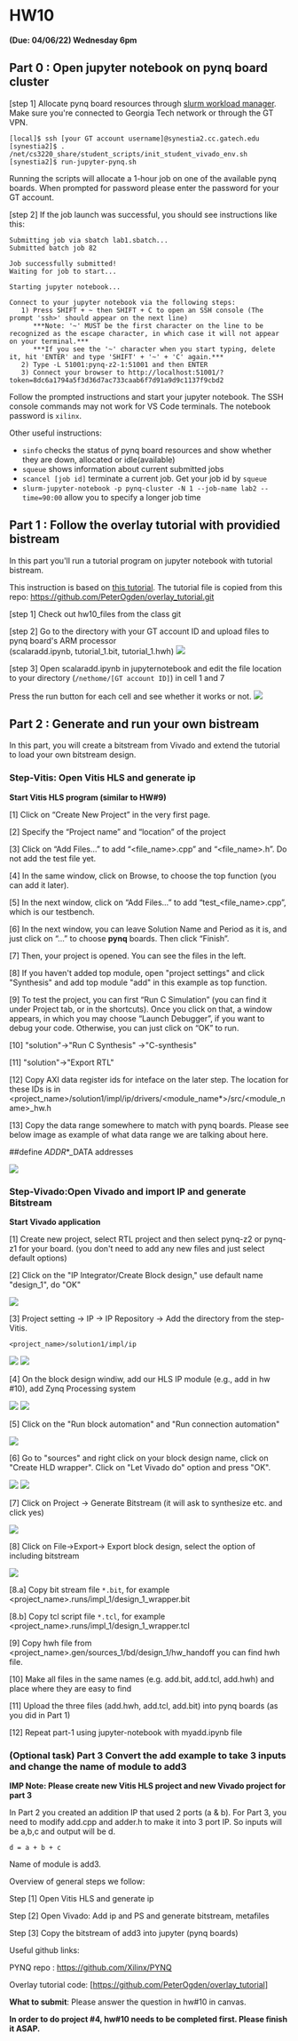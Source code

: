 # HW10

**(Due: 04/06/22) Wednesday 6pm**


## Part 0 : Open jupyter notebook on pynq board cluster

[step 1] Allocate pynq board resources through [slurm workload manager](https://slurm.schedmd.com/quickstart.html). Make sure you're connected to Georgia Tech network or through the GT VPN.
```
[local]$ ssh [your GT account username]@synestia2.cc.gatech.edu
[synestia2]$ . /net/cs3220_share/student_scripts/init_student_vivado_env.sh
[synestia2]$ run-jupyter-pynq.sh
```
Running the scripts will allocate a 1-hour job on one of the available pynq boards. When prompted for password please enter the password for your GT account. 


[step 2] If the job launch was successful, you should see instructions like this:
```
Submitting job via sbatch lab1.sbatch...
Submitted batch job 82

Job successfully submitted!
Waiting for job to start...

Starting jupyter notebook...

Connect to your jupyter notebook via the following steps:
   1) Press SHIFT + ~ then SHIFT + C to open an SSH console (The prompt 'ssh>' should appear on the next line)
      ***Note: '~' MUST be the first character on the line to be recognized as the escape character, in which case it will not appear on your terminal.***
      ***If you see the '~' character when you start typing, delete it, hit 'ENTER' and type 'SHIFT' + '~' + 'C' again.***
   2) Type -L 51001:pynq-z2-1:51001 and then ENTER
   3) Connect your browser to http://localhost:51001/?token=8dc6a1794a5f3d36d7ac733caab6f7d91a9d9c1137f9cbd2
```
Follow the prompted instructions and start your jupyter notebook. The SSH console commands may not work for VS Code terminals. The notebook password is ```xilinx```.

Other useful instructions:
- ```sinfo``` checks the status of pynq board resources and show whether they are down, allocated or idle(available)
- ```squeue``` shows information about current submitted jobs
- ```scancel [job id]``` terminate a current job. Get your job id by ```squeue```
- ```slurm-jupyter-notebook -p pynq-cluster -N 1 --job-name lab2 --time=90:00``` allow you to specify a longer job time

## Part 1 : Follow the overlay tutorial with providied bistream  

In this part you'll run a tutorial program on jupyter notebook with tutorial bistream.

This instruction is based on [this tutorial](https://pynq.readthedocs.io/en/v2.0/overlay_design_methodology/overlay_tutorial.html). 
The tutorial file is copied from this repo: https://github.com/PeterOgden/overlay_tutorial.git 


[step 1] Check out hw10_files from the class git

[step 2] Go to the directory with your GT account ID and upload files to pynq board's ARM processor  
(scalaradd.ipynb, tutorial_1.bit, tutorial_1.hwh) 
<img src="figs/hw10/jupyter0.png">

[step 3] Open scalaradd.ipynb in jupyternotebook and edit the file location to your directory (```/nethome/[GT account ID]```) in cell 1 and 7
 
Press the run button for each cell and see whether it works or not. 
<img src="figs/hw10/output_jupyter.png">

## Part 2 : Generate and run your own bistream
In this part, you will create a bitstream from Vivado and extend the tutorial to load your own bitstream design. 

### Step-Vitis: Open Vitis HLS and generate ip


**Start Vitis HLS program (similar to HW#9)**

[1] Click on “Create New Project” in the very first page.

[2] Specify the “Project name” and “location” of the project

[3] Click on “Add Files…” to add “<file_name>.cpp” and “<file_name>.h”. Do not add the test file yet.

[4] In the same window, click on Browse, to choose the top function (you can add it later).

[5] In the next window, click on “Add Files…” to add “test_<file_name>.cpp”, which is our testbench.

[6] In the next window, you can leave Solution Name and Period as it is, and just click on “…” to choose **pynq** boards. Then click “Finish”.

[7] Then, your project is opened. You can see the files in the left. 

[8] If you haven't added top module, open "project settings" and click "Synthesis" and add top module "add" in this example as top function. 

[9] To test the project, you can first “Run C Simulation” (you can find it under Project tab, or in the shortcuts). Once you click on that, a window appears, in which you may choose “Launch Debugger”, if you want to debug your code. Otherwise, you can just click on “OK” to run.

[10] "solution"->"Run C Synthesis" ->"C-synthesis"

[11] "solution"->"Export RTL"   

[12] Copy AXI data register ids for inteface on the later step. The location for these IDs is in <project_name>/solution1/impl/ip/drivers/<module_name*>/src/<module_name>_hw.h

[13] Copy the data range somewhere to match with pynq boards. Please see below image as example of what data range we are talking about here. 

##define  _ADDR_*_DATA addresses 

<img src="figs/hw10/address.png"> 


### Step-Vivado:Open Vivado and import IP and generate Bitstream

**Start Vivado application**

[1] Create new project, select RTL project and then select pynq-z2 or pynq-z1 for your board. (you don't need to add any new files and just select default options)

[2] Click on the "IP Integrator/Create Block design," use default name "design_1", do "OK"

<img src="figs/hw10/setting.png">

[3] Project setting -> IP -> IP Repository -> Add the directory from the step-Vitis. 

```<project_name>/solution1/impl/ip```

<img src="figs/hw10/ipsetting.png">

<img src="figs/hw10/ipadd.png">

[4] On the block design windiw, add our HLS IP module (e.g., add in hw #10), add Zynq Processing system 

<img src="figs/hw10/add_diagram.png">



<img src="figs/hw10/add_ps.png"> 

[5] Click on the "Run block automation" and "Run connection automation"

<img src="figs/hw10/connection.png">

[6] Go to "sources" and right click on your block design name, click on "Create HLD wrapper". Click on "Let Vivado do" option and press "OK". 

<img src="figs/hw10/addhwwrapp.png">

<img src="figs/hw10/addhwwrapp-2.png">

[7] Click on Project -> Generate Bitstream (it will ask to synthesize etc. and click yes) 

<img src="figs/hw10/menu_bit.png">

[8] Click on File->Export-> Export block design, select the option of including bitstream 

<img src="figs/hw10/export_bit.png"> 


[8.a] Copy bit stream file ```*.bit```, for example <project_name>.runs/impl_1/design_1_wrapper.bit 


[8.b] Copy tcl script file ```*.tcl```, for example <project_name>.runs/impl_1/design_1_wrapper.tcl 

[9] Copy hwh file from <project_name>.gen/sources_1/bd/design_1/hw_handoff
you can find hwh file. 

[10] Make all files in the same names (e.g. add.bit, add.tcl, add.hwh) and place where they are easy to find  

[11] Upload the three files (add.hwh, add.tcl, add.bit) into pynq boards (as you did in Part 1)

[12] Repeat part-1 using jupyter-notebook with myadd.ipynb file   



### (Optional task) Part 3 Convert the add example to take 3 inputs and change the name of module to add3

**IMP Note: Please create new Vitis HLS project and new Vivado project for part 3**

In Part 2 you created an addition IP that used 2 ports (a & b). For Part 3, you need to modify add.cpp and adder.h to make it into 3 port IP. So inputs will be a,b,c and output will be d.

```d = a + b + c```

Name of module is add3.

Overview of general steps we follow:

Step [1] Open Vitis HLS and generate ip 

Step [2] Open Vivado: Add ip and PS and generate bitstream, metafiles  

Step [3] Copy the bitstream of add3 into jupyter (pynq boards) 


Useful github links: 

PYNQ repo : https://github.com/Xilinx/PYNQ

Overlay tutorial code:  [https://github.com/PeterOgden/overlay_tutorial]




**What to submit**: Please answer the question in hw#10 in canvas. 

**In order to do project #4, hw#10 needs to be completed first. Please finish it ASAP.**

